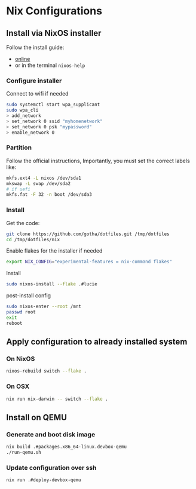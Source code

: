 # Nix Configurations

## Install via NixOS installer

Follow the install guide:
 - [online](https://nixos.org/manual/nixos/stable/#sec-installation-manual)
 - or in the terminal `nixos-help`

### Configure installer

Connect to wifi if needed

```sh
sudo systemctl start wpa_supplicant
sudo wpa_cli
> add_network
> set_network 0 ssid "myhomenetwork"
> set_network 0 psk "mypassword"
> enable_network 0
```

### Partition

Follow the official instructions, Importantly, you must set the correct labels like:

```sh
mkfs.ext4 -L nixos /dev/sda1
mkswap -L swap /dev/sda2
# if uefi
mkfs.fat -F 32 -n boot /dev/sda3
```

### Install

Get the code:

```sh
git clone https://github.com/gotha/dotfiles.git /tmp/dotfiles
cd /tmp/dotfiles/nix
```

Enable flakes for the installer if needed

```sh
export NIX_CONFIG="experimental-features = nix-command flakes"
```

Install

```sh
sudo nixos-install --flake .#lucie
```

post-install config

```sh
sudo nixos-enter --root /mnt
passwd root
exit
reboot
```

## Apply configuration to already installed system

### On NixOS

```sh
nixos-rebuild switch --flake .
```

### On OSX

```sh
nix run nix-darwin -- switch --flake .
```

## Install on QEMU

### Generate and boot disk image

```sh
nix build .#packages.x86_64-linux.devbox-qemu
./run-qemu.sh
```

### Update configuration over ssh

```sh
nix run .#deploy-devbox-qemu
```
